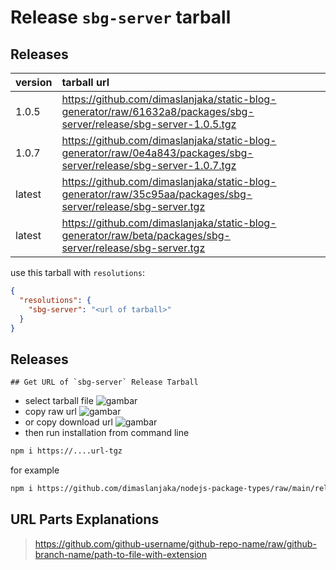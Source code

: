 # Release `sbg-server` tarball
## Releases
| version | tarball url |
| :--- | :--- |
| 1.0.5 | https://github.com/dimaslanjaka/static-blog-generator/raw/61632a8/packages/sbg-server/release/sbg-server-1.0.5.tgz |
| 1.0.7 | https://github.com/dimaslanjaka/static-blog-generator/raw/0e4a843/packages/sbg-server/release/sbg-server-1.0.7.tgz |
| latest | https://github.com/dimaslanjaka/static-blog-generator/raw/35c95aa/packages/sbg-server/release/sbg-server.tgz |
| latest | https://github.com/dimaslanjaka/static-blog-generator/raw/beta/packages/sbg-server/release/sbg-server.tgz |

use this tarball with `resolutions`:
```json
{
  "resolutions": {
    "sbg-server": "<url of tarball>"
  }
}
```

## Releases

    ## Get URL of `sbg-server` Release Tarball
- select tarball file
![gambar](https://user-images.githubusercontent.com/12471057/203216375-8af4b5d9-00c2-40fb-8d3d-d220beaabd46.png)
- copy raw url
![gambar](https://user-images.githubusercontent.com/12471057/203216508-7590cbb9-a1ce-47d6-96ca-8d82149f0762.png)
- or copy download url
![gambar](https://user-images.githubusercontent.com/12471057/203216541-3807d2c3-5213-49f3-b93d-c626dbae3b2e.png)
- then run installation from command line
```bash
npm i https://....url-tgz
```
for example
```bash
npm i https://github.com/dimaslanjaka/nodejs-package-types/raw/main/release/nodejs-package-types.tgz
```

## URL Parts Explanations
> https://github.com/github-username/github-repo-name/raw/github-branch-name/path-to-file-with-extension